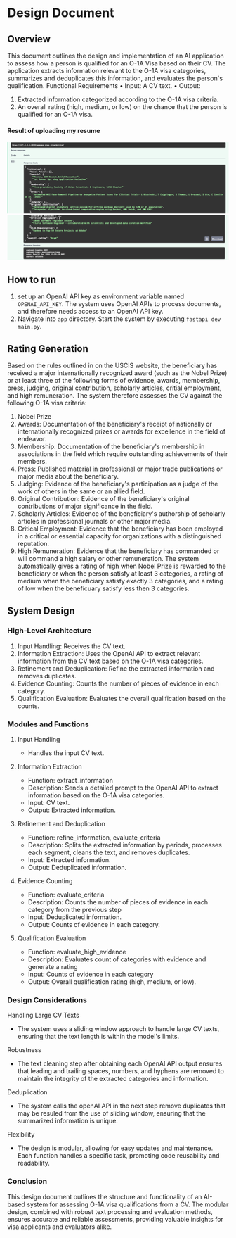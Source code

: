# Design Document

## Overview
This document outlines the design and implementation of an AI application to assess how a person is qualified for an O-1A Visa based on their CV. The application extracts information relevant to the O-1A visa categories, summarizes and deduplicates this information, and evaluates the person's qualification.
Functional Requirements
•	Input: A CV text.
•	Output:
1.	Extracted information categorized according to the O-1A visa criteria.
2.	An overall rating (high, medium, or low) on the chance that the person is qualified for an O-1A visa.

#### Result of uploading my resume
![result0.png](result0.png)
![result1.png](result1.png)
## How to run
1. set up an OpenAI API key as environment variable named `OPENAI_API_KEY`. The system uses OpenAI APIs to process documents, and therefore needs access to an OpenAI API key.
2. Navigate into `app` directory. Start the system by executing `fastapi dev main.py`.

## Rating Generation
Based on the rules outlined in on the USCIS website, the beneficiary has received a major internationally recognized award (such as the Nobel Prize) or at least three of the following forms of evidence, awards, membership, press, judging, original contribution, scholarly articles, critial employment, and high remuneration.
The system therefore assesses the CV against the following O-1A visa criteria:
1.	Nobel Prize
2.	Awards: Documentation of the beneficiary's receipt of nationally or internationally recognized prizes or awards for excellence in the field of endeavor.
3.	Membership: Documentation of the beneficiary's membership in associations in the field which require outstanding achievements of their members.
4.	Press: Published material in professional or major trade publications or major media about the beneficiary.
5.	Judging: Evidence of the beneficiary's participation as a judge of the work of others in the same or an allied field.
6.	Original Contribution: Evidence of the beneficiary's original contributions of major significance in the field.
7.	Scholarly Articles: Evidence of the beneficiary's authorship of scholarly articles in professional journals or other major media.
8.	Critical Employment: Evidence that the beneficiary has been employed in a critical or essential capacity for organizations with a distinguished reputation.
9.	High Remuneration: Evidence that the beneficiary has commanded or will command a high salary or other remuneration.
The system automatically gives a rating of high when Nobel Prize is rewarded to the beneficiary or when the person satisfy at least 3 categories, a rating of medium when the beneficiary satisfy exactly 3 categories, and a rating of low when the beneficuary satisfy less then 3 categories.
## System Design
### High-Level Architecture
1.	Input Handling: Receives the CV text.
2.	Information Extraction: Uses the OpenAI API to extract relevant information from the CV text based on the O-1A visa categories.
3.	Refinement and Deduplication: Refine the extracted information and removes duplicates.
4.	Evidence Counting: Counts the number of pieces of evidence in each category.
5.	Qualification Evaluation: Evaluates the overall qualification based on the counts.

### Modules and Functions

1. Input Handling
   - Handles the input CV text. 

2. Information Extraction 
   - Function: extract_information 
   - Description: Sends a detailed prompt to the OpenAI API to extract information based on the O-1A visa categories. 
   - Input: CV text. 
   - Output: Extracted information.

3. Refinement and Deduplication
   - Function: refine_information, evaluate_criteria 
   - Description: Splits the extracted information by periods, processes each segment, cleans the text, and removes duplicates. 
   - Input: Extracted information. 
   - Output: Deduplicated information.

4. Evidence Counting
   - Function: evaluate_criteria 
   - Description: Counts the number of pieces of evidence in each category from the previous step 
   - Input: Deduplicated information. 
   - Output: Counts of evidence in each category.

5. Qualification Evaluation
   - Function: evaluate_high_evidence 
   - Description: Evaluates count of categories with evidence and generate a rating 
   - Input: Counts of evidence in each category 
   - Output: Overall qualification rating (high, medium, or low).

### Design Considerations
Handling Large CV Texts 
- The system uses a sliding window approach to handle large CV texts, ensuring that the text length is within the model's limits.

Robustness
- The text cleaning step after obtaining each OpenAI API output ensures that leading and trailing spaces, numbers, and hyphens are removed to maintain the integrity of the extracted categories and information.

Deduplication
- The system calls the openAI API in the next step remove duplicates that may be resuled from the use of sliding window, ensuring that the summarized information is unique.

Flexibility
- The design is modular, allowing for easy updates and maintenance. Each function handles a specific task, promoting code reusability and readability.

### Conclusion
This design document outlines the structure and functionality of an AI-based system for assessing O-1A visa qualifications from a CV. The modular design, combined with robust text processing and evaluation methods, ensures accurate and reliable assessments, providing valuable insights for visa applicants and evaluators alike.
